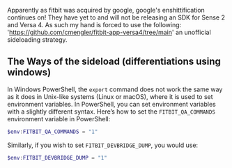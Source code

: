 Apparently as fitbit was acquired by google, google's enshittification continues on! They have yet to and will not be releasing an SDK for Sense 2 and Versa 4. As such my hand is forced to use the following: 'https://github.com/cmengler/fitbit-app-versa4/tree/main' an unofficial sideloading strategy.

## The Ways of the sideload (differentiations using windows)
In Windows PowerShell, the `export` command does not work the same way as it does in Unix-like systems (Linux or macOS), where it is used to set environment variables. In PowerShell, you can set environment variables with a slightly different syntax. Here’s how to set the `FITBIT_QA_COMMANDS` environment variable in PowerShell:

```powershell
$env:FITBIT_QA_COMMANDS = "1"
```

Similarly, if you wish to set `FITBIT_DEVBRIDGE_DUMP`, you would use:

```powershell
$env:FITBIT_DEVBRIDGE_DUMP = "1"
```

